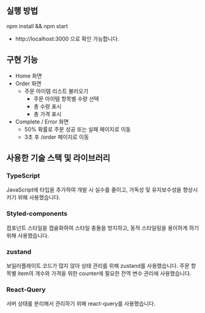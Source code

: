 ## 실행 방법

npm install && npm start

- http://localhost:3000 으로 확인 가능합니다.

## 구현 기능

- Home 화면
- Order 화면
  - 주문 아이템 리스트 불러오기
    - 주문 아이템 항목별 수량 선택
    - 총 수량 표시
    - 총 가격 표시
- Complete / Error 화면
  - 50% 확률로 주문 성공 또는 실패 페이지로 이동
  - 3초 후 /order 페이지로 이동

## 사용한 기술 스택 및 라이브러리

### TypeScript

JavaScript에 타입을 추가하여 개발 시 실수를 줄이고, 가독성 및 유지보수성을 향상시키기 위해 사용했습니다.

### Styled-components

컴포넌트 스타일을 캡슐화하여 스타일 충돌을 방지하고, 동적 스타일링을 용이하게 하기 위해 사용했습니다.

### zustand

보일러플레이트 코드가 많지 않아 상태 관리를 위해 zustand를 사용했습니다. 주문 항목별 item의 개수와 가격을 위한 counter에 필요한 전역 변수 관리에 사용했습니다.

### React-Query

서버 상태를 분리해서 관리하기 위해 react-query를 사용했습니다.
